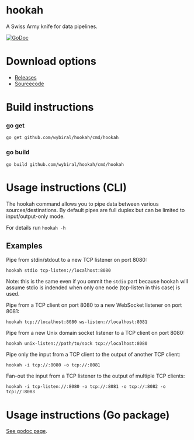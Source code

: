 # hookah
A Swiss Army knife for data pipelines.

[![GoDoc](https://godoc.org/github.com/wybiral/hookah?status.svg)](https://godoc.org/github.com/wybiral/hookah)

# Download options

- [Releases](https://github.com/wybiral/hookah/releases)
- [Sourcecode](https://github.com/wybiral/hookah/archive/master.zip)

# Build instructions
### go get
```
go get github.com/wybiral/hookah/cmd/hookah
```
### go build
```
go build github.com/wybiral/hookah/cmd/hookah
```

# Usage instructions (CLI)
The hookah command allows you to pipe data between various sources/destinations.
By default pipes are full duplex but can be limited to input/output-only mode.

For details run `hookah -h`

## Examples

Pipe from stdin/stdout to a new TCP listener on port 8080:
```
hookah stdio tcp-listen://localhost:8080
```
Note: this is the same even if you ommit the `stdio` part because hookah will
assume stdio is indended when only one node (tcp-listen in this case) is used.

Pipe from a TCP client on port 8080 to a new WebSocket listener on
port 8081:
```
hookah tcp://localhost:8080 ws-listen://localhost:8081
```

Pipe from a new Unix domain socket listener to a TCP client on port 8080:
```
hookah unix-listen://path/to/sock tcp://localhost:8080
```

Pipe only the input from a TCP client to the output of another TCP client:
```
hookah -i tcp://:8080 -o tcp://:8081
```

Fan-out the input from a TCP listener to the output of multiple TCP clients:
```
hookah -i tcp-listen://:8080 -o tcp://:8081 -o tcp://:8082 -o tcp://:8083
```

# Usage instructions (Go package)
[See godoc page](https://godoc.org/github.com/wybiral/hookah).
